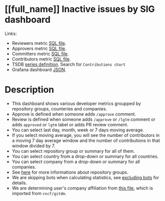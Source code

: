 <h1 id="kubernetes-dashboard">[[full_name]] Inactive issues by SIG dashboard</h1>
<p>Links:</p>
<ul>
<li>Reviewers metric <a href="https://github.com/cncf/devstats/blob/master/metrics/kubernetes/reviewers.sql" target="_blank">SQL file</a>.</li>
<li>Approvers metric <a href="https://github.com/cncf/devstats/blob/master/metrics/kubernetes/approvers.sql" target="_blank">SQL file</a>.</li>
<li>Committers metric <a href="https://github.com/cncf/devstats/blob/master/metrics/kubernetes/committers.sql" target="_blank">SQL file</a>.</li>
<li>Contributors metric <a href="https://github.com/cncf/devstats/blob/master/metrics/kubernetes/contributors.sql" target="_blank">SQL file</a>.</li>
<li>TSDB <a href="https://github.com/cncf/devstats/blob/master/metrics/kubernetes/metrics.yaml" target="_blank">series definition</a>. Search for <code>Contributions chart</code></li>
<li>Grafana dashboard <a href="https://github.com/cncf/devstats/blob/master/grafana/dashboards/kubernetes/contributions-chart.json" target="_blank">JSON</a>.</li>
</ul>
<h1 id="description">Description</h1>
<ul>
<li>This dashboard shows various developer metrics groupped by repository groups, counteries and companies.</li>
<li>Approve is defined when someone adds <code>/approve</code> comment.</li>
<li>Review is defined when someone adds <code>/approve</code> or <code>/lgtm</code> comment or adds <code>approved</code> or <code>lgtm</code> label or adds PR review comment.</li>
<li>You can select last day, month, week or 7 days moving average.</li>
<li>If you select moving average, you will see the number of contributors in a moving 7 day average window and the number of contributions in that window divided by 7.</li>
<li>You can select repository group or summary for all of them.</li>
<li>You can select country from a drop-down or summary for all countries.</li>
<li>You can select company from a drop-down or summary for all companies.</li>
<li>See <a href="https://github.com/cncf/devstats/blob/master/docs/repository_groups.md" target="_blank">here</a> for more informations about repository groups.</li>
<li>We are skipping bots when calculating statistics, see <a href="https://github.com/cncf/devstats/blob/master/docs/excluding_bots.md" target="_blank">excluding bots</a> for details.</li>
<li>We are determining user's company affiliation from <a href="https://github.com/cncf/devstats/blob/master/github_users.json" target="_blank">this file</a>, which is imported from <code>cncf/gitdm</code>.</li>
</ul>
